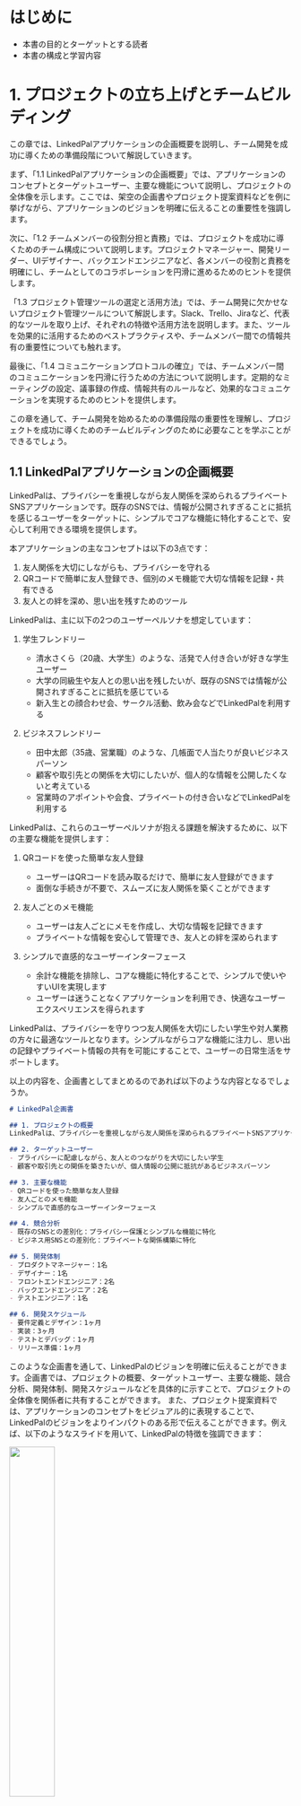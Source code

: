 # はじめに
- 本書の目的とターゲットとする読者
- 本書の構成と学習内容

# 1. プロジェクトの立ち上げとチームビルディング

この章では、LinkedPalアプリケーションの企画概要を説明し、チーム開発を成功に導くための準備段階について解説していきます。

まず、「1.1 LinkedPalアプリケーションの企画概要」では、アプリケーションのコンセプトとターゲットユーザー、主要な機能について説明し、プロジェクトの全体像を示します。ここでは、架空の企画書やプロジェクト提案資料などを例に挙げながら、アプリケーションのビジョンを明確に伝えることの重要性を強調します。

次に、「1.2 チームメンバーの役割分担と責務」では、プロジェクトを成功に導くためのチーム構成について説明します。プロジェクトマネージャー、開発リーダー、UIデザイナー、バックエンドエンジニアなど、各メンバーの役割と責務を明確にし、チームとしてのコラボレーションを円滑に進めるためのヒントを提供します。

「1.3 プロジェクト管理ツールの選定と活用方法」では、チーム開発に欠かせないプロジェクト管理ツールについて解説します。Slack、Trello、Jiraなど、代表的なツールを取り上げ、それぞれの特徴や活用方法を説明します。また、ツールを効果的に活用するためのベストプラクティスや、チームメンバー間での情報共有の重要性についても触れます。

最後に、「1.4 コミュニケーションプロトコルの確立」では、チームメンバー間のコミュニケーションを円滑に行うための方法について説明します。定期的なミーティングの設定、議事録の作成、情報共有のルールなど、効果的なコミュニケーションを実現するためのヒントを提供します。

この章を通して、チーム開発を始めるための準備段階の重要性を理解し、プロジェクトを成功に導くためのチームビルディングのために必要なことを学ぶことができるでしょう。

## 1.1 LinkedPalアプリケーションの企画概要

LinkedPalは、プライバシーを重視しながら友人関係を深められるプライベートSNSアプリケーションです。既存のSNSでは、情報が公開されすぎることに抵抗を感じるユーザーをターゲットに、シンプルでコアな機能に特化することで、安心して利用できる環境を提供します。

本アプリケーションの主なコンセプトは以下の3点です：

1. 友人関係を大切にしながらも、プライバシーを守れる
2. QRコードで簡単に友人登録でき、個別のメモ機能で大切な情報を記録・共有できる
3. 友人との絆を深め、思い出を残すためのツール

LinkedPalは、主に以下の2つのユーザーペルソナを想定しています：

1. 学生フレンドリー
   - 清水さくら（20歳、大学生）のような、活発で人付き合いが好きな学生ユーザー
   - 大学の同級生や友人との思い出を残したいが、既存のSNSでは情報が公開されすぎることに抵抗を感じている
   - 新入生との顔合わせ会、サークル活動、飲み会などでLinkedPalを利用する

2. ビジネスフレンドリー
   - 田中太郎（35歳、営業職）のような、几帳面で人当たりが良いビジネスパーソン
   - 顧客や取引先との関係を大切にしたいが、個人的な情報を公開したくないと考えている
   - 営業時のアポイントや会食、プライベートの付き合いなどでLinkedPalを利用する

LinkedPalは、これらのユーザーペルソナが抱える課題を解決するために、以下の主要な機能を提供します：

1. QRコードを使った簡単な友人登録
   - ユーザーはQRコードを読み取るだけで、簡単に友人登録ができます
   - 面倒な手続きが不要で、スムーズに友人関係を築くことができます

2. 友人ごとのメモ機能
   - ユーザーは友人ごとにメモを作成し、大切な情報を記録できます
   - プライベートな情報を安心して管理でき、友人との絆を深められます

3. シンプルで直感的なユーザーインターフェース
   - 余計な機能を排除し、コアな機能に特化することで、シンプルで使いやすいUIを実現します
   - ユーザーは迷うことなくアプリケーションを利用でき、快適なユーザーエクスペリエンスを得られます

LinkedPalは、プライバシーを守りつつ友人関係を大切にしたい学生や対人業務の方々に最適なツールとなります。シンプルながらコアな機能に注力し、思い出の記録やプライベート情報の共有を可能にすることで、ユーザーの日常生活をサポートします。

以上の内容を、企画書としてまとめるのであれば以下のような内容となるでしょうか。

```markdown
# LinkedPal企画書

## 1. プロジェクトの概要
LinkedPalは、プライバシーを重視しながら友人関係を深められるプライベートSNSアプリケーションです。既存のSNSに不満を抱くユーザーに対して、シンプルでコアな機能に特化することで、安心して利用できる環境を提供します。

## 2. ターゲットユーザー
- プライバシーに配慮しながら、友人とのつながりを大切にしたい学生
- 顧客や取引先との関係を築きたいが、個人情報の公開に抵抗があるビジネスパーソン

## 3. 主要な機能
- QRコードを使った簡単な友人登録
- 友人ごとのメモ機能
- シンプルで直感的なユーザーインターフェース

## 4. 競合分析
- 既存のSNSとの差別化：プライバシー保護とシンプルな機能に特化
- ビジネス用SNSとの差別化：プライベートな関係構築に特化

## 5. 開発体制
- プロダクトマネージャー：1名
- デザイナー：1名
- フロントエンドエンジニア：2名
- バックエンドエンジニア：2名
- テストエンジニア：1名

## 6. 開発スケジュール
- 要件定義とデザイン：1ヶ月
- 実装：3ヶ月
- テストとデバッグ：1ヶ月
- リリース準備：1ヶ月
```

このような企画書を通して、LinkedPalのビジョンを明確に伝えることができます。企画書では、プロジェクトの概要、ターゲットユーザー、主要な機能、競合分析、開発体制、開発スケジュールなどを具体的に示すことで、プロジェクトの全体像を関係者に共有することができます。
また、プロジェクト提案資料では、アプリケーションのコンセプトをビジュアル的に表現することで、LinkedPalのビジョンをよりインパクトのある形で伝えることができます。例えば、以下のようなスライドを用いて、LinkedPalの特徴を強調できます：

 <img src="img/icon.png" width="40%" />

- LinkedPalのロゴとキャッチフレーズ
- ユーザーペルソナを表すイラストとストーリー
- 主要な機能を示すスクリーンショットやモックアップ
- 競合他社との比較表
- 開発ロードマップ

これらの企画書やプロジェクト提案資料を通して、LinkedPalのビジョンを明確かつ魅力的に伝えることができます。プロジェクトの初期段階で、関係者全員がアプリケーションのビジョンを共有することは、開発を円滑に進める上で非常に重要です。共通のビジョンを持つことで、チームメンバーのモチベーションを高め、プロジェクトの成功に向けて一丸となって取り組むことができるのです。

## 1.2 チームメンバーの役割分担と責務

LinkedPalの開発を成功に導くためには、適切なチーム構成と各メンバーの役割分担が不可欠です。ここでは、プロジェクトに関わる主要なメンバーの役割と責務について説明します。

1. プロダクトマネージャー
   - プロジェクト全体の進捗管理と調整を行う
   - チームメンバー間のコミュニケーションを促進し、情報共有を徹底する
   - 予算管理とリソース配分の最適化を図る
   - ステークホルダーとの折衝や報告を行う

2. デザイナー
   - ユーザー調査とペルソナの作成を通じて、ユーザーニーズを明確化する
   - ワイヤーフレームやモックアップを作成し、アプリケーションのUI/UXを設計する
   - デザインガイドラインを作成し、アプリケーションの一貫性を維持する
   - エンジニアと協力して、デザインの実装可能性を検討する

3. フロントエンドエンジニア
   - デザイナーが作成したUIデザインを、AndroidやiOS向けに実装する（本書ではAndroidアプリ開発エンジニアにフォーカスします）
   - Jetpack ComposeやMaterial Designなどの最新技術を活用し、高品質なUIを構築する
   - ユーザーインタラクションやアニメーションの実装を担当する
   - バックエンドエンジニアと連携し、APIとの統合を行う

4. バックエンドエンジニア
   - アプリケーションのサーバーサイドの設計と実装を担当する
   - データベース設計とAPIの開発を行う
   - セキュリティやパフォーマンスに配慮した、スケーラブルなバックエンドシステムを構築する
   - フロントエンドエンジニアと協力して、API仕様の策定と実装を進める

5. テストエンジニア
   - テスト計画の作成とテストケースの設計を行う
   - ユニットテスト、統合テスト、UIテストなどの自動テストを実装する
   - テスト実行とデバッグを通じて、アプリケーションの品質を確保する
   - バグ報告と修正のフォローアップを行う

これらのメンバーが協力して、LinkedPalの開発を進めていきます。各メンバーが自身の専門性を発揮しつつ、他のメンバーとのコラボレーションを円滑に行うことが、プロジェクトの成功につながります。

また、チームメンバーの役割と責務を明確にすることで、以下のようなメリットが得られます：

- メンバー間の dependencies を明らかにし、円滑なコミュニケーションを促進できる
- 各メンバーが自身の責任範囲を理解し、主体的に行動できる
- メンバー間の respect を醸成し、建設的な議論を通じて、より良いソリューションを生み出せる

チーム開発においては、メンバー間の信頼関係と相互理解が何よりも重要です。役割分担と責務を明確にすることで、メンバー間の連携をスムーズにし、プロジェクトを成功に導くことができるのです。

実際のプロジェクトでは、これらの役割分担をチームメンバーの スキルセットや経験に応じて 最適化し、柔軟に調整していくことが求められます。また、プロジェクトの進行に合わせて、メンバーの役割や責務を見直し、必要に応じて再編成することも重要です。たとえばモックアップ作成の段階からフロントエンドエンジニアが深く関わる形もよく見られるスタイルかと思います。

LinkedPalの開発プロジェクトでは、これらの役割分担と責務を念頭に置きながら、チームビルディングとコラボレーションを進めていきます。各メンバーの強みを活かし、互いに尊重し合いながら、高品質なアプリケーションの開発を目指していくことが、プロジェクト成功の鍵となるでしょう。

## 1.3 プロジェクト管理ツールの選定と活用方法

LinkedPalの開発を効率的に進めるためには、適切なプロジェクト管理ツールの選定と活用が欠かせません。ここでは、代表的なプロジェクト管理ツールを紹介し、それぞれの特徴と活用方法について説明します。

1. Slack
   - リアルタイムコミュニケーションを促進するためのチャットツール
   - チャンネルを使って、トピックごとに会話を整理できる
   - チャンネルへの参加が基本的に自由となっており、オープンなコミュニケーションに向いている
   - ファイル共有や統合機能により、情報共有やタスク管理がスムーズに行える
   - LinkedPalの開発では、Slackを使って日常的なコミュニケーションや情報共有を行う

2. Trello
   - カンバン方式のタスク管理ツール
   - カードとボードを使って、タスクの進捗状況を視覚的に管理できる
   - シンプルで直感的なUIにより、チームメンバー全員が容易に利用できる
   - LinkedPalの開発では、Trelloを使ってタスクの割り当てや進捗管理を行う

3. Jira
   - 本格的なプロジェクト管理ツール
   - エピック、ストーリー、タスクなどの階層構造で、プロジェクトの全体像を管理できる
   - スクラムやカンバンなど、様々な開発手法に対応している
   - LinkedPalの開発では、Jiraを使って開発スケジュールや課題管理を行う

4. Confluence
   - ドキュメント共有とコラボレーションのためのツール
   - プロジェクトの仕様書、設計書、議事録などを一元管理できる
   - バージョン管理機能により、ドキュメントの変更履歴を追跡できる
   - LinkedPalの開発では、Confluenceを使ってプロジェクトのドキュメンテーションを行う

5. GitHub
   - バージョン管理システムとしてデファクトスタンダードのGit
   - プルリクエストを使ったコードレビューや、issueを使ったタスク管理が行える
   - CIツールとの連携により、継続的インテグレーション（CI）の実現が容易
   - LinkedPalの開発では、GitHubを使ってソースコードの管理とコラボレーションを行う

これらのツールを効果的に活用するためには、以下のようなベストプラクティスが重要です：

- ツールの使用目的と運用ルールを明確にし、チームメンバー全員で共有する
- 定期的にツールの使用状況をレビューし、必要に応じて改善を行う
- ツール間の連携を検討し、情報の一元管理と自動化を図る
- メンバーのツール習熟度を高めるために、トレーニングや勉強会を実施する

LinkedPalの開発プロジェクトでは、これらのツールを適材適所で活用し、チームメンバー間のコラボレーションを円滑に進めていきます。

また、プロジェクトの規模や特性に応じて、ツールの選定や組み合わせを柔軟に見直していくことも重要です。ツールはあくまでも手段であり、チームにとって最適な環境を構築することが目的であることを忘れてはいけません。たとえば、JiraのカンバンボードはTrelloの主要な機能をカバーしており、多くの場合、Jiraだけでタスク管理を行うことができます。本書では、以下のようなケースを想定し、TrelloとJiraの併用について触れています。

1. 軽量なタスク管理
   - Trelloは、シンプルで直感的なUIが特徴です。プロジェクトの初期段階や、小規模なタスクを管理する際に、Trelloを使うことで、素早くタスクの可視化と管理を行うことができます。
   - Jiraは、より本格的なプロジェクト管理機能を提供しますが、その分、設定や操作が複雑になる傾向があります。プロジェクトの規模や複雑さに応じて、使い分けることが効果的です。

2. 外部ステークホルダーとのコラボレーション
   - Trelloは、シンプルなUIとゲスト招待機能により、外部ステークホルダーとのコラボレーションに適しています。
   - 社外のデザイナーやマーケティングチームなど、開発チーム以外のメンバーとタスクを共有する際に、Trelloを使うことで、スムーズなコミュニケーションが可能になります。

3. 個人のタスク管理
   - Trelloは、個人のタスク管理にも適しています。プロジェクトとは別に、個人の作業やTODOを管理するために、Trelloを使うことができます。
   - 個人のタスクを別のツールで管理することで、プロジェクトのタスクとの混同を防ぎ、生産性を高めることができます。

ただし、ツールの乱立はかえって生産性を損なう恐れがあるため、導入には慎重に検討する必要があります。プロジェクトの規模や複雑さ、チームメンバーのスキルセットなどを考慮し、最適なツールの組み合わせを選択することが重要です。プロジェクトの各フェーズやタスクの性質に応じて、適切なツールを選択し、効率的なタスク管理を目指していく必要があるでしょう。

LinkedPalの開発チームでは、これらのプロジェクト管理ツールを活用しながら、以下のようなコラボレーションを実践していきます：

- Slackでの日常的なコミュニケーションと情報共有
- Trelloでのタスクの可視化と進捗管理
- Jiraでのプロジェクト全体の進捗管理と課題管理
- Confluenceでのドキュメンテーションとナレッジ共有
- GitHubでのソースコード管理とコードレビュー

これらのツールとプラクティスを通じて、チームメンバー間の連携を強化し、プロジェクトの成功に向けて邁進していきます。

プロジェクト管理ツールは、チーム開発になくてはならない存在です。適切なツールを選定し、効果的に活用することで、コミュニケーションの活性化、情報共有の促進、タスク管理の効率化など、様々なメリットを得ることができます。LinkedPalの開発プロジェクトでは、これらのツールを最大限に活用し、高品質なアプリケーションを目指していくことになるでしょう。

## 1.4 コミュニケーションプロトコルの確立

LinkedPalの開発チームがプロジェクトを成功に導くためには、効果的なコミュニケーションが不可欠です。ここでは、チームメンバー間のコミュニケーションを円滑に行うための方法と、コミュニケーションプロトコルの確立について説明します。

1. 定期的なミーティングの設定
   - デイリースクラム：毎日15分程度、チームメンバーが当日の作業予定や進捗状況を共有する
   - スプリントプランニング：スプリントの開始時に、スプリントの目標と取り組むタスクを決定する
   - スプリントレビュー：スプリントの終了時に、成果物のデモンストレーションを行い、フィードバックを得る
   - スプリントレトロスペクティブ：スプリントの振り返りを行い、改善点を話し合う

2. ミーティングのベストプラクティス
   - 議題と目的を明確にし、事前に共有する
   - タイムボックスを設定し、時間を有効活用する
   - 全員が発言できる機会を設ける
   - 決定事項とアクションアイテムを明確にし、議事録に記録する

3. 非同期コミュニケーションの活用
   - Slackなどのチャットツールを使い、リアルタイムでの情報共有を行う
   - ドキュメントやWikiを活用し、プロジェクトの知見を蓄積・共有する
   - プルリクエストやコードレビューを通じて、コードに関する議論を行う

4. 1on1ミーティングの実施
   - マネージャーとメンバーが定期的に1対1で面談を行う
   - メンバーの状況や意見を把握し、適切なサポートを提供する
   - 信頼関係を構築し、オープンなコミュニケーションを促進する

5. コミュニケーションの原則
   - 明確かつ簡潔なコミュニケーションを心がける
   - 相手の立場に立って、敬意を持ってコミュニケーションを行う
   - 建設的なフィードバックを提供し、継続的な改善を目指す
   - 情報の透明性を確保し、チーム全体での情報共有を徹底する

LinkedPalの開発チームでは、これらのコミュニケーションプロトコルを確立し、チームメンバー間の連携を強化していきます。定期的なミーティングを通じて、プロジェクトの進捗や課題を共有し、適切な意思決定を行います。また、非同期コミュニケーションツールを活用することで、情報の共有と蓄積を効率的に行います。

1on1ミーティングを実施することで、メンバーの状況を把握し、適切なサポートを提供します。マネージャーは、メンバーの強みを活かし、成長を支援する役割を担います。

コミュニケーションの原則を徹底することで、チームメンバー間の信頼関係を構築し、建設的な議論を促進します。お互いを尊重し、オープンなコミュニケーションを行うことで、より良いソリューションを生み出すことができます。

プロジェクトの進行に合わせて、コミュニケーションプロトコルを継続的に改善していくことも重要です。定期的にレトロスペクティブを行い、コミュニケーションの課題を特定し、改善策を実施していきます。

LinkedPalの開発プロジェクトでは、これらのコミュニケーションプロトコルを確立し、チームメンバー間の連携を強化することで、プロジェクトの成功を目指していきます。効果的なコミュニケーションは、高品質なアプリケーションを開発するための基盤となるでしょう。

# 2. 要件定義とアプリケーション設計

LinkedPalの開発を進めるにあたり、まず要件定義とアプリケーション設計を行います。この章では、要件収集からアーキテクチャの選定、テスト戦略の策定までの一連のプロセスを説明します。

「2.1 要件収集とユーザーストーリーの作成」では
- ステークホルダーへのインタビューを通じて、アプリケーションに必要な機能と非機能要件を収集します。
- 収集した要件をもとに、ユーザーストーリーを作成し、優先順位を付けます。

「2.2 画面遷移図とワイヤーフレームの作成」では
- 要件をもとに、アプリケーションの画面遷移図を作成します。
- 各画面のワイヤーフレームを作成し、ユーザーインターフェースの概要を視覚化します。

「2.3 APIの設計とドキュメンテーション」では
- アプリケーションが必要とするサーバーサイドのAPIを設計します。
- APIの仕様をドキュメント化し、フロントエンドとバックエンドの開発チームで共有します。

「2.4 アーキテクチャの選定とクリーンアーキテクチャの適用」では
- LinkedPalの開発に適したアーキテクチャを選定します。
- クリーンアーキテクチャの原則を適用し、各レイヤーの役割と責務を明確にします。

「2.5 テスト戦略の策定」では
- アプリケーションの品質を確保するためのテスト戦略を策定します。
- ユニットテスト、統合テスト、UIテストなど、各レベルでのテストの方針を決定します。

この章を通して、LinkedPalの要件を明確化し、アプリケーションの設計を行います。要件定義とアプリケーション設計は、開発を始める前の重要な準備段階であり、プロジェクトの成功を左右する要因となります。

以下の節では、それぞれの項目について詳しく説明していきます。要件収集からテスト戦略の策定までの一連のプロセスを丁寧に解説することで、アプリケーション開発の全体像を理解できるようにします。

## 2.1 要件収集とユーザーストーリーの作成

要件収集は、アプリケーションの目的や機能、非機能要件を明確にするためのプロセスです。LinkedPalの開発では、ステークホルダーへのインタビューを通じて要件を収集し、ユーザーストーリーを作成します。

### 2.1.1 ステークホルダーへのインタビュー
- プロジェクトに関わるステークホルダーを特定します（例：エンドユーザー、プロダクトオーナー、マーケティングチームなど）。
- ステークホルダーにインタビューを行い、アプリケーションに求める機能や要求事項を収集します。
- インタビューでは、オープンエンドの質問を使ってステークホルダーの意見を引き出し、潜在的なニーズを掘り起こします。

インタビューの例：
```
Q: LinkedPalを使ってどのようなことを実現したいですか？
A: プライバシーを守りながら、友人とのつながりを大切にしたいです。

Q: 友人とのつながりを深めるために、どのような機能が必要だと思いますか？
A: 友人ごとにメモを残せる機能があると、大切な思い出を記録できて良いと思います。

Q: プライバシー保護のために、どのような配慮が必要でしょうか？
A: 友人の追加は、QRコードなどの限定的な方法にして、不特定多数からの友人申請を防ぐ必要があります。
```

### 2.1.2 ペルソナの作成
- インタビューで得られた情報をもとに、アプリケーションの典型的なユーザーを表すペルソナを作成します。
- ペルソナには、名前、年齢、職業、ニーズ、ペインなどの属性を設定し、具体的なイメージを持つことが重要です。
- 複数のペルソナを作成することで、異なるタイプのユーザーを考慮に入れた設計が可能になります。

ペルソナの例：
```
名前：鈴木 由美（すずき ゆみ）
年齢：22歳
職業：大学生
ニーズ：同じ趣味を持つ友人と交流を深めたい。プライバシーを守りつつ、大切な思い出を共有したい。
ペイン：SNSでは個人情報の公開範囲を細かく設定できない。友人からの投稿が大量に流れてきて、大切な情報を見逃してしまう。
```

### 2.1.3 ユーザーストーリーの作成

- ペルソナをもとに、アプリケーションに必要な機能を、ユーザーの視点から「ユーザーストーリー」として記述します。
- ユーザーストーリーは、「ユーザーは～したい。なぜなら、～だからだ。」という形式で記述します。
- 各ストーリーには、優先順位とストーリーポイント（実装の難易度や工数の見積もり）を付与します。

ストーリーポイントは、フィボナッチ数列（1、2、3、5、8、13、21）を使って割り当てることが一般的です。例えば１つのスプリントを２週間で実施するような場合、各ポイントの目安は以下の通りです：

- 1ポイント：簡単な機能で、1日以内に実装が完了するもの。
- 2ポイント：1ポイントよりは複雑だが、2〜3日で実装が完了するもの。
- 3ポイント：中程度の複雑さで、3〜5日で実装が完了するもの。
- 5ポイント：複雑な機能で、1週間程度を要するもの。
- 8ポイント：非常に複雑な機能で、2週間（1スプリント）をフルに使ってようやく完了するレベル。
- 13ポイント以上：8ポイントを超えるような大規模な機能は、さらに細かいタスクに分割することを検討する。

ユーザーストーリーの例：
```
- ユーザーは、QRコードを読み取ることで、簡単に友人を追加したい。なぜなら、IDの入力なしでつながりたいからだ。
  - 優先順位：高
  - ストーリーポイント：3

- ユーザーは、友人ごとにメモを残したい。なぜなら、友人との大切な思い出を記録しておきたいからだ。
  - 優先順位：中
  - ストーリーポイント：5
```

ストーリーポイントの割り当ては、チームの経験や過去のデータをもとに微調整していくことが重要です。プロジェクトを進める中で、実際の開発速度や難易度を踏まえてポイントの基準を更新し、より正確な見積もりができるようにしていくことが求められます。

### 2.1.4 要件のまとめと共有
- 収集した要件をまとめ、プロジェクトチーム全体で共有します。
- 要件のまとめには、アプリケーションの目的、ペルソナ、主要な機能、非機能要件などを含めます。
- チームメンバー全員が要件を理解し、プロジェクトのゴールを共有することが重要です。

要件のまとめ例：
```
# LinkedPal要件まとめ

## アプリケーションの目的
- プライバシーを守りながら、友人とのつながりを深めるためのSNSを提供する。

## ペルソナ
1. 鈴木由美（22歳、大学生）
2. 田中太郎（35歳、会社員）

## 主要な機能
- QRコードを使った友人追加
- 友人ごとのメモ機能
- プライバシー保護のための限定公開機能

## 非機能要件
- セキュリティ：個人情報の保護、セキュアな通信
- パフォーマンス：快適なレスポンスタイム、低いバッテリー消費
- ユーザビリティ：シンプルで直感的なUI、アクセシビリティへの配慮
```

要件収集とユーザーストーリーの作成は、アプリケーションの設計と開発の基礎となるプロセスです。ステークホルダーの意見を丁寧に聞き、ペルソナを作成することで、ユーザーの視点に立った設計が可能になります。また、ユーザーストーリーを使って機能を具体化し、優先順位を付けることで、開発の方向性を明確にすることができます。

この節では、要件収集とユーザーストーリーの作成について、具体的な例を交えて説明しました。インタビューの質問例やペルソナ、ユーザーストーリーのサンプルにより要件定義のプロセスがイメージしやすくなったのではないでしょうか。要件のまとめ方と共有の重要性についても触れ、チーム全体で要件を理解することの大切さも示しました。

次の節では、この要件定義をもとに、画面遷移図とワイヤーフレームを作成する方法について説明していきます。

## 2.2 画面遷移図とワイヤーフレームの作成

要件定義が完了したら、次はアプリケーションの画面構成と画面遷移を設計します。画面遷移図とワイヤーフレームを作成することで、アプリケーションの全体像を視覚的に表現し、ユーザーインターフェースの基本的な設計を行います。

### 2.2.1 画面遷移図の作成
- 要件定義で収集した情報をもとに、アプリケーションに必要な画面を洗い出します。
- 画面間の遷移を矢印で示し、全体の画面構成を図式化します。
- 画面遷移図は、開発チームとステークホルダーの間で、アプリケーションの全体像を共有するためのコミュニケーションツールとしても活用します。

画面遷移図の例：
```mermaid
graph TD
    A{アプリ起動} -->|アカウント未作成| B(Landing Page)
    A -->|アカウント作成済み| L(ログイン画面)
    B --> R(ユーザー登録)
    R --> C(ユーザー基本情報登録画面)
    C --> D(登録完了画面)
    D --> L
    L --> |認証失敗| P(パスワードリセット画面)
    L --> |認証成功| E[ホーム画面]
    E --> F(ユーザー情報表示画面)
    E --> G(友だちリスト表示画面)
    E --> S(設定画面)
    E --> N(通知画面)
    F --> U(プロフィール編集画面)
    F --> V(アカウント削除画面)
    F --> W(プライバシーポリシー・利用規約画面)
    F --> X(アップデート情報追加画面)
    G --> H(友だち情報詳細画面)
    G --> I(友だち追加画面)
    I --> Q(QRコードスキャン)
    I --> Z(自身のQRコード表示画面)
    H --> J(メモ情報編集画面)
    H --> K(メモ削除)
    N --> O(友だちリクエスト一覧画面)
    S --> V
```

### 2.2.2 ワイヤーフレームの作成
- 画面遷移図で定義した各画面について、ワイヤーフレームを作成します。
- ワイヤーフレームは、画面のレイアウトや配置、ユーザーインターフェースの要素を簡略化して表現します。
- 詳細なデザインは含めず、機能要素の配置とユーザーの操作の流れに焦点を当てます。
- ワイヤーフレームは、デザインや開発の前に、ユーザーインターフェースの基本構造を確認するために使用します。

ワイヤーフレームの例：
```
[ホーム画面]

+--------------------------+
|         LinkedPal        |
+--------------------------+
|    [プロフィール画像]       |
|     [ユーザー名]           |
|                          |
|    [友だちリスト]          |
|    - 友だち1              |
|    - 友だち2              |
|    - 友だち3              |
|                          |
|     [友だち追加ボタン]      |
|    [設定ボタン]            |
+--------------------------+
```

### 2.2.3 ステークホルダーとのレビュー
- 作成した画面遷移図とワイヤーフレームを、ステークホルダーと共有します。
- ステークホルダーからのフィードバックを収集し、必要に応じて修正を行います。
- レビューを通じて、要件の漏れや認識の齟齬を早期に発見し、手戻りを防ぎます。

### 2.2.4 デザインへの引き継ぎ
- 確定した画面遷移図とワイヤーフレームを、UIデザイナーに引き継ぎます。
- UIデザイナーは、ワイヤーフレームをもとに、詳細なビジュアルデザインを作成します。
- デザインの過程でも、ユーザーストーリーや要件を参照し、ユーザー視点でのデザインを心がけます。

画面遷移図とワイヤーフレームの作成は、要件定義で収集した情報を可視化し、アプリケーションの全体像を明確にするための重要なステップです。これらのアウトプットは、開発チーム内だけでなく、ステークホルダーとのコミュニケーションツールとしても活用されます。

画面遷移図は、アプリケーションのナビゲーション構造を表現し、ユーザーがどのように画面間を移動するかを示します。ワイヤーフレームは、各画面の基本的なレイアウトとユーザーインターフェースの要素を視覚化します。これらを組み合わせることで、アプリケーションの使い勝手や操作性を事前に確認することができます。

ステークホルダーとのレビューを通じて、要件の漏れや認識の違いを早期に発見し、修正することが重要です。画面遷移図とワイヤーフレームは、プロジェクトの進行に合わせて適宜更新し、常に最新の状態を保つことが求められます。（一般的には、ワイヤーフレーム等を独立して管理し続けるケースは少なく、後述のデザインプロセスに統合される形でFigma等のツールを利用して管理・共有される形が多いようです）

最終的に、確定した画面遷移図とワイヤーフレームは、UIデザイナーに引き継がれ、詳細なビジュアルデザインの制作につながります。この一連のプロセスを丁寧に進めることで、ユーザー視点に立った使いやすいインターフェースを実現することができるのです。

2.2.5 APIの設計との連携
- 画面遷移図やワイヤーフレームの作成と並行して、APIの設計を行います。
- フロントエンドとバックエンドの開発チームが協力し、想定する画面遷移や機能の実現可能性を検討します。
- 必要に応じて、画面遷移図やワイヤーフレームの修正を行い、APIの設計にフィードバックします。
- この連携により、技術的な制約を考慮した、より実現可能性の高い設計を行うことができます。


2.2.6 エンジニアとの協業
- 画面遷移図やワイヤーフレームの作成には、フロントエンドとバックエンドのエンジニアも初期段階から参加することが望ましいです。
- エンジニアの視点から、技術的な実現可能性や制約事項を検討し、設計に反映することができます。
- デザイナーとエンジニアが協力して設計を進めることで、より実現可能性の高い、高品質なアプリケーションを目指すことができます。

こうして、どの画面でどのような情報要素を表示する必要があるのか？が明確になりました。次の節では、LinkedPalアプリケーションのサーバーサイドで必要となるAPIの設計とドキュメンテーションについて説明します。

## 2.3 APIの設計とドキュメンテーション

LinkedPalアプリケーションのサーバーサイドでは、フロントエンドとのデータのやり取りをするためのAPIを設計する必要があります。APIの設計は、前節で作成した画面遷移図やワイヤーフレームと密接に関連しています。フロントエンドとバックエンドの開発チームが協力し、想定する画面遷移や機能の実現可能性を検討しながら、APIの設計を進めていきます。

### 2.3.1 APIの設計
- フロントエンドが必要とするデータや操作を分析し、APIのエンドポイントを定義します。
- RESTful APIの原則に従い、リソースの命名やHTTPメソッドの使用を統一します。
- 認証や認可の方式を決定し、セキュリティ面での設計も行います。
- レスポンスのフォーマット（JSONなど）を決定します。

APIエンドポイントの例：
```
- POST /api/auth/login：ログイン
- POST /api/auth/register：ユーザー登録
- GET /api/users/{userId}：ユーザー情報の取得
- GET /api/friends/{userId}：友だちリストの取得
- POST /api/friends/{userId}：友だちの追加
- GET /api/memos/{userId}：メモリストの取得
- POST /api/memos/{userId}：メモの作成
- PUT /api/memos/{memoId}：メモの更新
- DELETE /api/memos/{memoId}：メモの削除
```

### 2.3.2 APIドキュメンテーション
- APIの仕様を明確に文書化し、フロントエンドとバックエンドの開発チームで共有します。
- ドキュメンテーションには、エンドポイントのURL、HTTPメソッド、リクエストパラメータ、レスポンスの形式などを記載します。
- ドキュメンテーションツール（Swagger、APIブループリントなど）を使用して、可視化と自動生成を行うことも効果的です。
- サンプルリクエストとレスポンスを含めることで、APIの使用方法をわかりやすく説明します。

APIドキュメンテーションの例：
```
## ユーザー登録

- URL：`POST /api/auth/register`
- リクエストパラメータ：
  - `username`（必須）：ユーザー名
  - `email`（必須）：メールアドレス
  - `password`（必須）：パスワード

- レスポンス（成功時）：
```json
  {
    "userId": "123",
    "username": "john_doe",
    "email": "john@example.com",
    "token": "abc123"
  }
```

- レスポンス（エラー時）：
```json
  {
    "error": "Invalid email address"
  }
```

### 2.3.3 APIの実装とテスト
- 設計したAPIを、サーバーサイドで実装します。
- 単体テストとインテグレーションテストを実施し、APIの動作を検証します。
- ドキュメンテーションと実装の整合性を確認し、必要に応じて更新します。
- フロントエンドの開発チームと協力し、APIの動作を確認します。

### 2.3.4 APIのバージョン管理
- APIの変更や拡張に備えて、バージョン管理の仕組みを導入します。
- バージョン番号をURLに含めるなどの方法で、APIのバージョンを明示します。
- 互換性を維持しながら、APIの更新を行えるようにします。

APIの設計とドキュメンテーションは、フロントエンドとバックエンドの開発チームをつなぐ重要な役割を果たします。明確で一貫性のあるAPI設計は、開発の効率を高め、コードの品質を向上させます。また、わかりやすいドキュメンテーションは、開発者の理解を深め、APIの利用を促進します。

APIの設計では、RESTfulアーキテクチャの原則に従うことが一般的です。リソースベースのURLの設計、適切なHTTPメソッドの使用、ステートレス性の確保などが重要なポイントとなります。また、認証や認可の仕組みを適切に設計し、APIのセキュリティを確保することも欠かせません。

ドキュメンテーションでは、APIの仕様を明確かつ網羅的に記述することが求められます。ドキュメンテーションツールを活用することで、APIの可視化と自動生成が可能になり、ドキュメントの品質と一貫性を維持しやすくなります。サンプルコードを含めることで、開発者にとってより理解しやすいドキュメントになるでしょう。

APIの実装とテストでは、設計とドキュメンテーションに基づいて、サーバーサイドの開発を進めます。単体テストとインテグレーションテストを実施することで、APIの品質を確保し、意図した動作が実現されていることを確認します。また、フロントエンドの開発チームとも連携し、APIの動作を検証することが重要です。

LinkedPalアプリケーションの開発においても、APIの設計とドキュメンテーションを丁寧に行うことで、フロントエンドとバックエンドの連携をスムーズにし、高品質なアプリケーションを実現することができるでしょう。

次の節では、LinkedPalアプリケーションのアーキテクチャ選定とクリーンアーキテクチャの適用について説明します。

## 2.4 アーキテクチャの選定とクリーンアーキテクチャの適用
## 2.5 テスト戦略の策定

# 3. 開発環境の構築とコーディング規約の確立
- 3.1 開発環境のセットアップ
- 3.2 バージョン管理システムの導入
- 3.3 コーディング規約とコードレビュープロセスの確立
- 3.4 CIツールの導入と自動化

# 4. アプリケーションの実装
- 4.1 テスト駆動開発（TDD）の実践
  - 4.1.1 ユーザー登録とログイン
  - 4.1.2 ホーム画面
  - 4.1.3 友だち管理
  - 4.1.4 メモ機能
  - 4.1.5 ユーザー情報管理
- 4.2 コード品質の確保
  - 4.2.1 リファクタリングの継続的実施
  - 4.2.2 Lintの活用
- 4.3 アーキテクチャの適用における留意点

# 5. テストとデバッグ
- 5.1 ユニットテストの実装
- 5.2 UIテストの自動化
- 5.3 APIの動作確認とドキュメンテーション
- 5.4 デバッグとトラブルシューティング

# 6. リリース準備
- 6.1 アプリケーションのパフォーマンス最適化
- 6.2 セキュリティチェックとコードの保護
- 6.3 ユーザードキュメントの作成
- 6.4 ストアへの公開プロセス

# 7. リリース後の運用と保守
- 7.1 ユーザーフィードバックの収集と分析
- 7.2 バグ修正とアップデートの計画
- 7.3 機能追加とアプリケーションの継続的改善
- 7.4 チームの振り返りとレッスンラーンド

# まとめ
- 本書で学んだ内容の振り返り
- モダンなAndroidアプリ開発とチーム開発のベストプラクティス
- 今後の展望とアドバイス

# 付録
- コード品質とリファクタリングのチェックリスト
- よく使われるライブラリとツール
- 参考リソース


